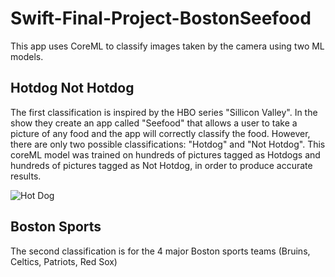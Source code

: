 # Swift-Final-Project-BostonSeefood
This app uses CoreML to classify images taken by the camera using two ML models. 


## Hotdog Not Hotdog
The first classification is inspired by the HBO series "Sillicon Valley". In the show they create an app called "Seefood" that allows a user to take a picture of any food and the app will correctly classify the food. However, there are only two possible classifications: "Hotdog" and "Not Hotdog". This coreML model was trained on hundreds of pictures tagged as Hotdogs and hundreds of pictures tagged as Not Hotdog, in order to produce accurate results. 


![Hot Dog](Resources/hotdog.png)

## Boston Sports 
The second classification is for the 4 major Boston sports teams (Bruins, Celtics, Patriots, Red Sox)
